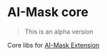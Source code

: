 # AI-Mask core

> This is an alpha version

Core libs for [AI-Mask Extension](https://github.com/pacoccino/ai-mask)
